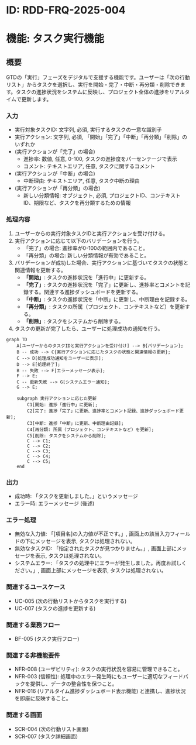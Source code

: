 # ID: RDD-FRQ-2025-004

# 機能: タスク実行機能

## 概要

GTDの「実行」フェーズをデジタルで支援する機能です。ユーザーは「次の行動リスト」からタスクを選択し、実行を開始・完了・中断・再分類・削除できます。タスクの進捗状況をシステムに反映し、プロジェクト全体の進捗をリアルタイムで更新します。

### 入力

- 実行対象タスクID: 文字列, 必須, 実行するタスクの一意な識別子
- 実行アクション: 文字列, 必須, 「開始」「完了」「中断」「再分類」「削除」のいずれか
- (実行アクションが「完了」の場合)
  - 進捗率: 数値, 任意, 0-100, タスクの進捗度をパーセンテージで表示
  - コメント: テキストエリア, 任意, タスクに関するコメント
- (実行アクションが「中断」の場合)
  - 中断理由: テキストエリア, 任意, タスク中断の理由
- (実行アクションが「再分類」の場合)
  - 新しい分類情報: オブジェクト, 必須, プロジェクトID、コンテキストID、期限など、タスクを再分類するための情報

### 処理内容

1. ユーザーからの実行対象タスクIDと実行アクションを受け付ける。
1. 実行アクションに応じて以下のバリデーションを行う。
   - 「完了」の場合: 進捗率が0-100の範囲内であること。
   - 「再分類」の場合: 新しい分類情報が有効であること。
1. バリデーションが成功した場合、実行アクションに基づいてタスクの状態と関連情報を更新する。
   - **「開始」**: タスクの進捗状況を「進行中」に更新する。
   - **「完了」**: タスクの進捗状況を「完了」に更新し、進捗率とコメントを記録する。関連する進捗ダッシュボードを更新する。
   - **「中断」**: タスクの進捗状況を「中断」に更新し、中断理由を記録する。
   - **「再分類」**: タスクの所属（プロジェクト、コンテキストなど）を更新する。
   - **「削除」**: タスクをシステムから削除する。
1. タスクの更新が完了したら、ユーザーに処理成功の通知を行う。

```mermaid
graph TD
    A[ユーザーからのタスクIDと実行アクションを受け付け] --> B{バリデーション};
    B -- 成功 --> C{実行アクションに応じたタスクの状態と関連情報の更新};
    C --> D[処理成功通知をユーザーに表示];
    D --> E[処理終了];
    B -- 失敗 --> F[エラーメッセージ表示];
    F --> E;
    C -- 更新失敗 --> G[システムエラー通知];
    G --> E;

    subgraph 実行アクションに応じた更新
        C1[開始: 進捗「進行中」に更新];
        C2[完了: 進捗「完了」に更新、進捗率とコメント記録、進捗ダッシュボード更新];
        C3[中断: 進捗「中断」に更新、中断理由記録];
        C4[再分類: 所属（プロジェクト、コンテキストなど）を更新];
        C5[削除: タスクをシステムから削除];
        C --> C1;
        C --> C2;
        C --> C3;
        C --> C4;
        C --> C5;
    end
```

### 出力

- 成功時: 「タスクを更新しました。」というメッセージ
- エラー時: エラーメッセージ (後述)

### エラー処理

- 無効な入力値: 「[項目名]の入力値が不正です。」, 画面上の該当入力フィールドの下にメッセージを表示, タスクは処理されない。
- 無効なタスクID: 「指定されたタスクが見つかりません。」, 画面上部にメッセージを表示, タスクは処理されない。
- システムエラー: 「タスクの処理中にエラーが発生しました。再度お試しください。」, 画面上部にメッセージを表示, タスクは処理されない。

### 関連するユースケース

- UC-005 (次の行動リストからタスクを実行する)
- UC-007 (タスクの進捗を更新する)

### 関連する業務フロー

- BF-005 (タスク実行フロー)

### 関連する非機能要件

- NFR-008 (ユーザビリティ): タスクの実行状況を容易に管理できること。
- NFR-003
  (信頼性): 処理中のエラー発生時にもユーザーに適切なフィードバックを提供し、データの整合性を保つこと。
- NFR-016
  (リアルタイム進捗ダッシュボード表示機能) と連携し、進捗状況を即座に反映すること。

### 関連する画面

- SCR-004 (次の行動リスト画面)
- SCR-007 (タスク詳細画面)
